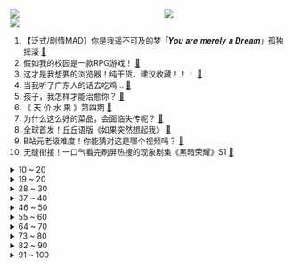 <div >
	<a style="float:left;width:55%;" href = "https://github.com/anuraghazra/github-readme-stats">
	 <img src = "https://github-readme-stats.vercel.app/api?username=iuuuuuaena&theme=buefy&show_icons=true"/>
	</a>
	<a  style="float:right;width:45%" href = "https://github.com/anuraghazra/github-readme-stats">
	 <img  src="https://github-readme-stats.vercel.app/api/top-langs/?username=anuraghazra&layout=compact"/>
	</a>
	</div>

[![](https://img.shields.io/badge/jxd-@jxdgogogo.xyz-yellowgreen.svg)](https://www.jxdgogogo.xyz)<br>
1. 【泛式/剧情MAD】你是我遥不可及的梦「𝒀𝒐𝒖 𝒂𝒓𝒆 𝒎𝒆𝒓𝒆𝒍𝒚 𝒂 𝑫𝒓𝒆𝒂𝒎」孤独摇滚 [:link:](//www.bilibili.com/video/BV1xN411F7ne) <br>
2. 假如我的校园是一款RPG游戏！ [:link:](//www.bilibili.com/video/BV1E84y1A7z2) <br>
3. 这才是我想要的浏览器！纯干货，建议收藏！！！ [:link:](//www.bilibili.com/video/BV1Es4y157mF) <br>
4. 当我听了广东人的话去吃鸡… [:link:](//www.bilibili.com/video/BV1Vx4y1N7Pt) <br>
5. 孩子，我怎样才能治愈你？ [:link:](//www.bilibili.com/video/BV1n24y1g7g5) <br>
6. 《 天 价 水 果 》第四期 [:link:](//www.bilibili.com/video/BV15N411F7Ft) <br>
7. 为什么这么好的菜品，会面临失传呢？ [:link:](//www.bilibili.com/video/BV1i24y147Mm) <br>
8. 全球首发！丘丘语版《如果突然想起我》 [:link:](//www.bilibili.com/video/BV1yL411d74B) <br>
9. B站元老级难度！你能猜对这是哪个视频吗？ [:link:](//www.bilibili.com/video/BV1CY4y1y753) <br>
10. 无缝衔接！一口气看完刷屏热搜的现象剧集《黑暗荣耀》S1 [:link:](//www.bilibili.com/video/BV1Tb411f7q5) <br>
<details>
<summary>10 ~ 20</summary>

11. 【原神动画MV】耗时三个月，作画上千张，送给各位旅行者们的原创原神音乐动画mv [:link:](//www.bilibili.com/video/BV1HT411a7GB) <br>
12. 【B站首发】Lost (Alternate Reality Version) - Linkin Park 林肯公园 [:link:](//www.bilibili.com/video/BV1us4y157kt) <br>
13. "这是一款伪装成了游戏的病毒！" [:link:](//www.bilibili.com/video/BV1rN411c7Hh) <br>
14. 求婚！但当场失败了...怎么办 [:link:](//www.bilibili.com/video/BV1ab411f7FW) <br>
15. 最新国家形象网宣片《PRC》 [:link:](//www.bilibili.com/video/BV19o4y167uN) <br>
16. 当FBI看了你的浏览器记录.... [:link:](//www.bilibili.com/video/BV15s4y1G7N5) <br>
17. 你们总让我撞特斯拉，今天，它来了！ [:link:](//www.bilibili.com/video/BV16Y4y1y7Rb) <br>
18. 今天又整了条鳄鱼养！ [:link:](//www.bilibili.com/video/BV1Jj41137TW) <br>
19. 《论mhy是如何改变一个人的》 [:link:](//www.bilibili.com/video/BV1HT411a7s3) <br>
</details>
<details>
<summary>19 ~ 20</summary>

20. 【散人】高智商恋爱对决！俊男美女 全入我手 [:link:](//www.bilibili.com/video/BV1kk4y187ig) <br>
21. 过了这么久，我还是忘不了这台双开门大冰箱 [:link:](//www.bilibili.com/video/BV1k54y1M7dD) <br>
22. 究极无敌跨国网恋奔现？最终我们居然......【首尔历险记1】 [:link:](//www.bilibili.com/video/BV18L411y7G1) <br>
23. 我宣布，老北京美食完爆“新”京菜！【凭啥这么贵ep54-柿合缘】 [:link:](//www.bilibili.com/video/BV1oP411f7KG) <br>
24. 空中废人 [:link:](//www.bilibili.com/video/BV16X4y1S7Zi) <br>
25. 重返仙境！业界还阳！2023年四月新番扫雷推荐 [:link:](//www.bilibili.com/video/BV1ns4y1G7Ed) <br>
26. 细思恐极，我们会不会无意中携带了毒品 [:link:](//www.bilibili.com/video/BV1J54y1M7RF) <br>
27. 拜鲁菜陈老先生为师，传承中华美食，守护舌尖上的技艺 [:link:](//www.bilibili.com/video/BV1DL411C7KJ) <br>
28. 你浅浅的微笑就像（请回答） [:link:](//www.bilibili.com/video/BV1n24y1b755) <br>
</details>
<details>
<summary>28 ~ 30</summary>

29. 看个电影还有意外收获 [:link:](//www.bilibili.com/video/BV1m84y1P76K) <br>
30. 挑战徒手剥10万颗黑芝麻，用里面的白芯做白色黑芝麻！不可能的挑战系列视频 [:link:](//www.bilibili.com/video/BV1PY4y197Vv) <br>
31. 迪希雅：你哥哥这么强壮，一定很有安全感吧！ [:link:](//www.bilibili.com/video/BV1wY411r72M) <br>
32. 因为太想翻身被上万人骂，这个上热搜的高三女生，暴露出穷苦学生之痛！【洞察社会系列88】 [:link:](//www.bilibili.com/video/BV1GM4y1C7XJ) <br>
33. 【美国传武】美式居合时要如何隐藏武器！ [:link:](//www.bilibili.com/video/BV12j411u7wb) <br>
34. “章鱼哥会不会就是那个水手” [:link:](//www.bilibili.com/video/BV1ET411a78P) <br>
35. 把985的大学生们羡慕坏了 哈哈哈哈哈 [:link:](//www.bilibili.com/video/BV1LT411Y7TP) <br>
36. 你猜 [:link:](//www.bilibili.com/video/BV1gx4y1T7eU) <br>
37. 这视频要是火了，我们就去米哈游楼下跳 [:link:](//www.bilibili.com/video/BV1Mg4y1b74r) <br>
</details>
<details>
<summary>37 ~ 40</summary>

38. 《当 代 达 芬 奇》 [:link:](//www.bilibili.com/video/BV14o4y167Xq) <br>
39. 时隔两年回顾麒麟9000，我们测出了真实能效！ [:link:](//www.bilibili.com/video/BV1GT411Y7XR) <br>
40. ⚡病名为爱⚡但是铸星龙王 [:link:](//www.bilibili.com/video/BV1Bg4y1t7Pc) <br>
41. 饮食界的程咬金 俄罗斯的美食三板斧——《俄罗斯饮食漫谈》 [:link:](//www.bilibili.com/video/BV1b8411c7sh) <br>
42. 《狂放》 [:link:](//www.bilibili.com/video/BV1do4y1677J) <br>
43. 谁教你这么剪的 | Python 中的数据结构 [:link:](//www.bilibili.com/video/BV1AY411r78C) <br>
44. 【烂活电竞42】你好我的邻居，你叫我疯狂的阿乐就行，听好，我有一个惊喜要给你，娃娃肉~~ [:link:](//www.bilibili.com/video/BV1Gx4y1N7Jh) <br>
45. 高开高走！9.4分超爽收官！爆肝解说《黑暗荣耀第二季》（上） [:link:](//www.bilibili.com/video/BV1tv4y187sh) <br>
46. 【东盟十国09丨缅甸】内战打了2年，缅甸怎么样了？ [:link:](//www.bilibili.com/video/BV1Wb411f7fV) <br>
</details>
<details>
<summary>46 ~ 50</summary>

47. 《三姊妹》：纪录片导演跟拍两年，揭露云南农村留守儿童的心酸！ [:link:](//www.bilibili.com/video/BV1p24y1b7zM) <br>
48. 100元在撒哈拉沙漠超市能买什么？可乐在这里竟然卖天价！ [:link:](//www.bilibili.com/video/BV1do4y1672p) <br>
49. 【4K60FPS】张学友经典歌曲十五分钟封神现场！人生必看的现场！ [:link:](//www.bilibili.com/video/BV1gg4y1b7Gw) <br>
50. 出闲置手机，超低学生价！无套路，交朋友！ [:link:](//www.bilibili.com/video/BV19P411f7B2) <br>
51. 耗时3720小时，原神史上首位角色最高伤害诞生！巅峰无法被撼动，因已达到极限！ [:link:](//www.bilibili.com/video/BV1fP411f7ZW) <br>
52. 两个宅男打扮成rapper去看演唱会，到了现场之后... [:link:](//www.bilibili.com/video/BV1XL411d7fL) <br>
53. 【lof手书】“这个承载着我青春的美好村庄终究被一把金钱带来的大火焚烧殆尽。” [:link:](//www.bilibili.com/video/BV1d54y1T7Ai) <br>
54. 深度|| 入西川！二士争功！！三英皆授首！！！ [:link:](//www.bilibili.com/video/BV1o54y1T7U2) <br>
55. 蟹 王 之 王 天 花 板 [:link:](//www.bilibili.com/video/BV1NM411x7uT) <br>
</details>
<details>
<summary>55 ~ 60</summary>

56. hanser专辑曲《不需等天晴》3Dpv [:link:](//www.bilibili.com/video/BV1zg4y1t761) <br>
57. 看看你们数学老师的婚礼！ [:link:](//www.bilibili.com/video/BV1eL411y7J4) <br>
58. 路边摊也能摘下米其林一星？全球知名度第一，苍蝇馆子！ [:link:](//www.bilibili.com/video/BV1XY41167dQ) <br>
59. 一个测试揭露你伪善度有多高！在别人眼中假吗？是假腹黑、装圣母or真佛子？ [:link:](//www.bilibili.com/video/BV1TM4y1C7yr) <br>
60. 你说恐怖，我都想笑 [:link:](//www.bilibili.com/video/BV1x24y147Vo) <br>
61. 据说坚持用人参喂鸡，鸡就能生下人参蛋！这么离谱的鸡蛋吃法到底谁发明的！ [:link:](//www.bilibili.com/video/BV1Ns4y157yH) <br>
62. 妻子背起1米高的乡医丈夫行医20余年，守护2000多名村民的健康 [:link:](//www.bilibili.com/video/BV1cj411g7tY) <br>
63. 【𝗘𝗩𝗔/𝟲𝟬帧】𝙊𝙣𝙚 𝙇𝙖𝙨𝙩 𝙆𝙞𝙨𝙨-再见了，所有的𝙀𝙫𝙖𝙣𝙜𝙚𝙡𝙞𝙤𝙣 [:link:](//www.bilibili.com/video/BV1Ys4y157CP) <br>
64. TWICE最新回归曲SET ME FREE MV公开 [:link:](//www.bilibili.com/video/BV1uY4y1y7XV) <br>
</details>
<details>
<summary>64 ~ 70</summary>

65. 【崩坏学园2】9周年主题曲「白昼梦」 (Vocal. こぴ) [:link:](//www.bilibili.com/video/BV1uX4y1S7EV) <br>
66. 让 座 侠 ！ [:link:](//www.bilibili.com/video/BV1Xv4y187UY) <br>
67. 爆肝2110集！我数出了灰太狼抓了多少只羊? [:link:](//www.bilibili.com/video/BV1Mg4y1J7Dp) <br>
68. 你好，气味相投的朋友！ [:link:](//www.bilibili.com/video/BV1U84y1K7t9) <br>
69. 快进来看天使！ [:link:](//www.bilibili.com/video/BV1HY4y1y7Mq) <br>
70. “我爸妈起名的时候，也不知道名字会火” [:link:](//www.bilibili.com/video/BV1gM4y1C7Nf) <br>
71. 寝室里那位来无影去无踪的大爹 [:link:](//www.bilibili.com/video/BV1z24y147Vp) <br>
72. 《听说项羽削弱了》 [:link:](//www.bilibili.com/video/BV1Xg4y1t7mN) <br>
73. 河南.越秀面馆 厨子探店¥283 [:link:](//www.bilibili.com/video/BV1av4y187zm) <br>
</details>
<details>
<summary>73 ~ 80</summary>

74. 我们看到的礼兵护送宪法入场画面其实是这样切的 [:link:](//www.bilibili.com/video/BV1yv4y1871t) <br>
75. 这个忍者明明超强却过分慎重！！！ [:link:](//www.bilibili.com/video/BV1oL411d7Vr) <br>
76. 纸 上 建 模 [:link:](//www.bilibili.com/video/BV16L411y79C) <br>
77. 【怪兽档案】关于我魔抗堆太高，然后被不明飞行道具一发平A带走这件事 [:link:](//www.bilibili.com/video/BV1LX4y1S7fb) <br>
78. 不用画面,做个女性混剪 [:link:](//www.bilibili.com/video/BV1QX4y1U7zh) <br>
79. 试下cos服，什么都有 [:link:](//www.bilibili.com/video/BV1Hs4y1G7Q5) <br>
80. 川哥指哪我打哪是什么梗【梗指南】 [:link:](//www.bilibili.com/video/BV1XL411d7gy) <br>
81. 提升【生命体验】的时间管理法 [:link:](//www.bilibili.com/video/BV1rY4y1y7r9) <br>
82. 闹够了没有？一刀秒了！！！ [:link:](//www.bilibili.com/video/BV1X24y1g79M) <br>
</details>
<details>
<summary>82 ~ 90</summary>

83. 2岁人类幼崽 vs 2岁警犬，竟然打成平手？！ [:link:](//www.bilibili.com/video/BV1vX4y1S7gM) <br>
84. 出海钓莱氏拟乌贼，拉上来直接啃，太刺激了 [:link:](//www.bilibili.com/video/BV1vM4y1k75n) <br>
85. 中国人是跟快乐有仇吗？ [:link:](//www.bilibili.com/video/BV1Zk4y187Ce) <br>
86. 被黄牌警告海鲜市场里面竟然还有很多人铤而走险，缺斤少两！看来这黄牌还得多挂几个了 [:link:](//www.bilibili.com/video/BV15Y411z7qq) <br>
87. 帅小伙开箱海外盲盒惊呼“赚翻了”? [:link:](//www.bilibili.com/video/BV1Pg4y1b7dU) <br>
88. 今天我们买来了一些庆祝小道具你们就当做是为了庆祝周五好了... [:link:](//www.bilibili.com/video/BV13k4y1h7CP) <br>
89. 这一招，让这个男人对我无限崇拜！！！ [:link:](//www.bilibili.com/video/BV1EN411F7HC) <br>
90. 【JUMP】资助了8年的学生毕业做家庭主妇，该骂吗？ [:link:](//www.bilibili.com/video/BV1pg4y1b7dY) <br>
91. 《 火 龙 果 土 豆 丝 》 [:link:](//www.bilibili.com/video/BV1qX4y1S76z) <br>
</details>
<details>
<summary>91 ~ 100</summary>

92. 一分钟眼睛清明舒适 [:link:](//www.bilibili.com/video/BV14x4y1T7aT) <br>
93. 特辑，感谢小粉丝！ [:link:](//www.bilibili.com/video/BV1Bk4y1h7Fy) <br>
94. 那些年你错过的漫威国语配音 [:link:](//www.bilibili.com/video/BV1ZM411s7MV) <br>
95. 夜刀＆异德 VS 全方舟BOSS，过于逆天的胜率【明日方舟】 [:link:](//www.bilibili.com/video/BV1aM4y1C7WE) <br>
96. 哪个才是动物的真实叫声？！ [:link:](//www.bilibili.com/video/BV1H84y1N7dx) <br>
97. #文静小女生 #顶级女仆 [:link:](//www.bilibili.com/video/BV14x4y1N7t2) <br>
98. 【TF家族】《一起去做的N件事》第十七件事：一起来种太阳吧！（下） [:link:](//www.bilibili.com/video/BV1ZM411s7Me) <br>
99. 神级反应，速度球的合理运用 [:link:](//www.bilibili.com/video/BV14j411u7pQ) <br>
100. 假如四大名著买了合订本是一种什么体验 [:link:](//www.bilibili.com/video/BV1xM41147XB) <br>
</details>

